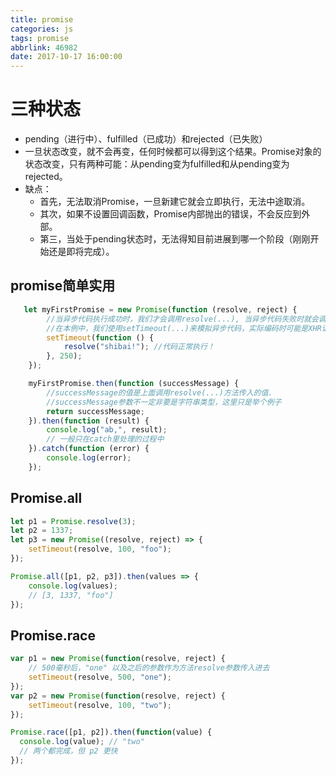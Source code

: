```yaml
---
title: promise
categories: js
tags: promise
abbrlink: 46982
date: 2017-10-17 16:00:00
---
```


# 三种状态 
 - pending（进行中）、fulfilled（已成功）和rejected（已失败）
 - 一旦状态改变，就不会再变，任何时候都可以得到这个结果。Promise对象的状态改变，只有两种可能：从pending变为fulfilled和从pending变为rejected。
 - 缺点：
   - 首先，无法取消Promise，一旦新建它就会立即执行，无法中途取消。
   - 其次，如果不设置回调函数，Promise内部抛出的错误，不会反应到外部。
   - 第三，当处于pending状态时，无法得知目前进展到哪一个阶段（刚刚开始还是即将完成）。

## promise简单实用

```javascript
   let myFirstPromise = new Promise(function (resolve, reject) {
        //当异步代码执行成功时，我们才会调用resolve(...), 当异步代码失败时就会调用reject(...)
        //在本例中，我们使用setTimeout(...)来模拟异步代码，实际编码时可能是XHR请求或是HTML5的一些API方法.
        setTimeout(function () {
            resolve("shibai!"); //代码正常执行！
        }, 250);
    });

    myFirstPromise.then(function (successMessage) {
        //successMessage的值是上面调用resolve(...)方法传入的值.
        //successMessage参数不一定非要是字符串类型，这里只是举个例子
        return successMessage;
    }).then(function (result) {
        console.log("ab,", result);
        // 一般只在catch里处理的过程中
    }).catch(function (error) {
        console.log(error);
    });
```
## Promise.all

```javascript
let p1 = Promise.resolve(3);
let p2 = 1337;
let p3 = new Promise((resolve, reject) => {
    setTimeout(resolve, 100, "foo");
}); 

Promise.all([p1, p2, p3]).then(values => { 
    console.log(values); 
    // [3, 1337, "foo"] 
});
```

## Promise.race
```javascript
var p1 = new Promise(function(resolve, reject) { 
    // 500毫秒后，"one" 以及之后的参数作为方法resolve参数传入进去
    setTimeout(resolve, 500, "one"); 
});
var p2 = new Promise(function(resolve, reject) { 
    setTimeout(resolve, 100, "two"); 
});

Promise.race([p1, p2]).then(function(value) {
  console.log(value); // "two"
  // 两个都完成，但 p2 更快
});
```
